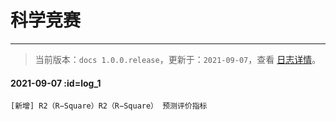 # 科学竞赛
---


> 当前版本：`docs 1.0.0.release`，更新于：`2021-09-07`，查看 [日志详情](/release)。
>

#### 2021-09-07   :id=log_1

    [新增] R2（R−Square）R2（R−Square） 预测评价指标

